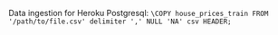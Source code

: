 Data ingestion for Heroku Postgresql:
```\COPY house_prices_train FROM '/path/to/file.csv' delimiter ',' NULL 'NA' csv HEADER;```
